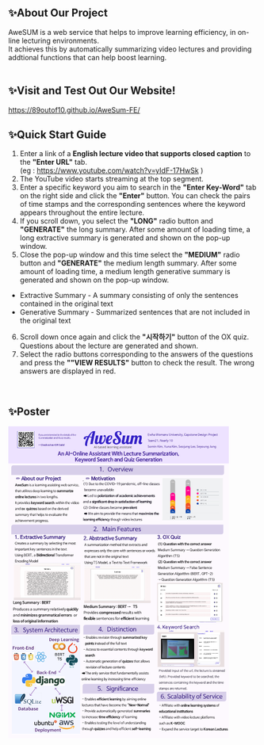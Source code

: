 ## ✨About Our Project 
AweSUM is a web service that helps to improve learning efficiency, in on-line lecturing environments. <br />
It achieves this by automatically summarizing video lectures and providing addtional functions that can help boost learning.  
<br />
## ✨Visit and Test Out Our Website!
https://89outof10.github.io/AweSum-FE/ 
<br />
## ✨Quick Start Guide
1. Enter a link of a **English lecture video that supports closed caption** to the **"Enter URL"** tab. <br />
(eg : https://www.youtube.com/watch?v=yIdF-17HwSk )
2. The YouTube video starts streaming at the top segment.
3. Enter a specific keyword you aim to search in the **"Enter Key-Word"** tab on the right side and click the **"Enter"** button. You can check the pairs of time stamps and the corresponding sentences where the keyword appears throughout the entire lecture.
4. If you scroll down, you select the **"LONG"** radio button and **"GENERATE"** the long summary. After some amount of loading time, a long extractive summary is generated and shown on the pop-up window.
5. Close the pop-up window and this time select the **"MEDIUM"** radio button and **"GENERATE"** the medium length summary. After some amount of loading time, a medium length generative summary is generated and shown on the pop-up window. <br />
* Extractive Summary - A summary consisting of only the sentences contained in the original text <br />
* Generative Summary - Summarized sentences that are not included in the original text
6. Scroll down once again and click the **"시작하기"** button of the OX quiz. Questions about the lecture are generated and shown.
7. Select the radio buttons corresponding to the answers of the questions and press the **""VIEW RESULTS"** button to check the result. The wrong answers are displayed in red.
<br />

## ✨Poster
![poster](https://github.com/89OutOf10/.github/blob/main/profile/%EA%B7%B8%EB%A1%9C%EC%93%B021_%EC%8B%AD%EC%A4%91%ED%8C%94%EA%B5%AC_%EC%98%81%EC%96%B4%ED%8F%AC%EC%8A%A4%ED%84%B0_%EC%B5%9C%EC%A2%85_1.png)


